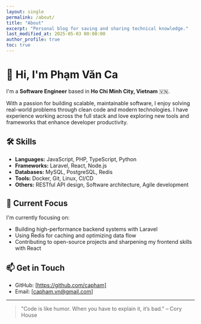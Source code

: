 ```yaml
---
layout: single
permalink: /about/
title: "About"
excerpt: "Personal blog for saving and sharing technical knowledge."
last_modified_at: 2025-05-03 00:00:00
author_profile: true
toc: true
---
```


# 👋 Hi, I'm Phạm Văn Ca

I'm a **Software Engineer** based in **Ho Chi Minh City, Vietnam** 🇻🇳.

With a passion for building scalable, maintainable software, I enjoy solving real-world problems through clean code and modern technologies. I have experience working across the full stack and love exploring new tools and frameworks that enhance developer productivity.

## 🛠️ Skills

- **Languages:** JavaScript, PHP, TypeScript, Python
- **Frameworks:** Laravel, React, Node.js
- **Databases:** MySQL, PostgreSQL, Redis
- **Tools:** Docker, Git, Linux, CI/CD
- **Others:** RESTful API design, Software architecture, Agile development

## 📍 Current Focus

I'm currently focusing on:

- Building high-performance backend systems with Laravel
- Using Redis for caching and optimizing data flow
- Contributing to open-source projects and sharpening my frontend skills with React

## 📫 Get in Touch

- GitHub: [https://github.com/capham]
- Email: [capham.vn@gmail.com]

---

> "Code is like humor. When you have to explain it, it’s bad." – Cory House
